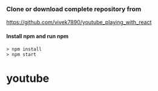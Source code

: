 ### Clone or download complete repository from
https://github.com/vivek7890/youtube_playing_with_react
#### Install npm and run npm
```
> npm install
> npm start
```
# youtube
